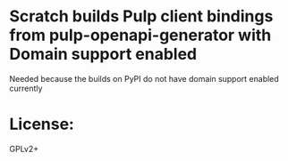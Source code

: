 # Scratch builds Pulp client bindings from pulp-openapi-generator with Domain support enabled

Needed because the builds on PyPI do not have domain support enabled currently

# License:

GPLv2+
